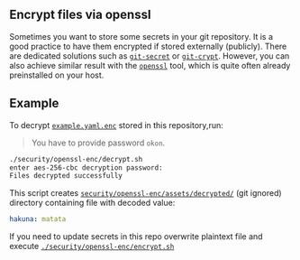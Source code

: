 ## Encrypt files via openssl

Sometimes you want to store some secrets in your git repository. It is a good practice to have them encrypted if stored externally (publicly).
There are dedicated solutions such as [`git-secret`](https://git-secret.io/) or [`git-crypt`](https://github.com/AGWA/git-crypt). However, you can also achieve similar result with the [`openssl`](https://www.openssl.org/) tool, which is quite often already preinstalled on your host.
<!--more-->

## Example

To decrypt [`example.yaml.enc`](./example.yaml.enc) stored in this repository,run:

> You have to provide password `okon`.

```bash
./security/openssl-enc/decrypt.sh
enter aes-256-cbc decryption password:
Files decrypted successfully
```

This script creates [`security/openssl-enc/assets/decrypted/`](./assets/decrypted) (git ignored) directory containing file with decoded value:

```yaml
hakuna: matata
```

If you need to update secrets in this repo overwrite plaintext file and execute [`./security/openssl-enc/encrypt.sh`](./encrypt.sh)
